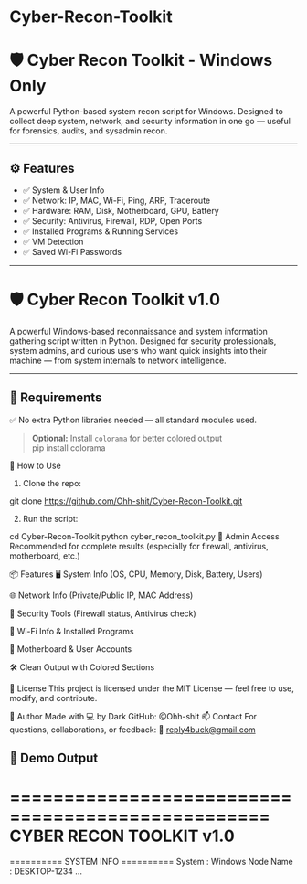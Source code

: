 # Cyber-Recon-Toolkit
# 🛡️ Cyber Recon Toolkit - Windows Only

A powerful Python-based system recon script for Windows. Designed to collect deep system, network, and security information in one go — useful for forensics, audits, and sysadmin recon.

---

## ⚙️ Features

- ✅ System & User Info
- ✅ Network: IP, MAC, Wi-Fi, Ping, ARP, Traceroute
- ✅ Hardware: RAM, Disk, Motherboard, GPU, Battery
- ✅ Security: Antivirus, Firewall, RDP, Open Ports
- ✅ Installed Programs & Running Services
- ✅ VM Detection
- ✅ Saved Wi-Fi Passwords

---
# 🛡️ Cyber Recon Toolkit v1.0

A powerful Windows-based reconnaissance and system information gathering script written in Python. Designed for security professionals, system admins, and curious users who want quick insights into their machine — from system internals to network intelligence.

---

## 🧰 Requirements

✅ No extra Python libraries needed — all standard modules used.

> **Optional:** Install `colorama` for better colored output  
pip install colorama

🚀 How to Use
1. Clone the repo:

git clone https://github.com/Ohh-shit/Cyber-Recon-Toolkit.git

2. Run the script:

cd Cyber-Recon-Toolkit
python cyber_recon_toolkit.py
🔐 Admin Access Recommended for complete results (especially for firewall, antivirus, motherboard, etc.)

📦 Features
🖥️ System Info (OS, CPU, Memory, Disk, Battery, Users)

🌐 Network Info (Private/Public IP, MAC Address)

🔐 Security Tools (Firewall status, Antivirus check)

📶 Wi-Fi Info & Installed Programs

🧩 Motherboard & User Accounts

🛠️ Clean Output with Colored Sections

📃 License
This project is licensed under the MIT License — feel free to use, modify, and contribute.

🙌 Author
Made with 💻 by Dark
GitHub: @Ohh-shit
📫 Contact
For questions, collaborations, or feedback:
📧 reply4buck@gmail.com
## 📸 Demo Output

==================================================
              CYBER RECON TOOLKIT v1.0           
==================================================

========== SYSTEM INFO ==========
System      : Windows
Node Name   : DESKTOP-1234
...
